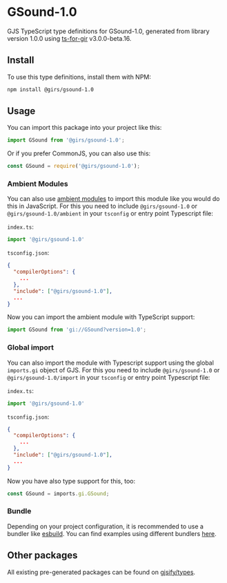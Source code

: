 
# GSound-1.0

GJS TypeScript type definitions for GSound-1.0, generated from library version 1.0.0 using [ts-for-gir](https://github.com/gjsify/ts-for-gir) v3.0.0-beta.16.


## Install

To use this type definitions, install them with NPM:
```bash
npm install @girs/gsound-1.0
```

## Usage

You can import this package into your project like this:
```ts
import GSound from '@girs/gsound-1.0';
```

Or if you prefer CommonJS, you can also use this:
```ts
const GSound = require('@girs/gsound-1.0');
```

### Ambient Modules

You can also use [ambient modules](https://github.com/gjsify/ts-for-gir/tree/main/packages/cli#ambient-modules) to import this module like you would do this in JavaScript.
For this you need to include `@girs/gsound-1.0` or `@girs/gsound-1.0/ambient` in your `tsconfig` or entry point Typescript file:

`index.ts`:
```ts
import '@girs/gsound-1.0'
```

`tsconfig.json`:
```json
{
  "compilerOptions": {
    ...
  },
  "include": ["@girs/gsound-1.0"],
  ...
}
```

Now you can import the ambient module with TypeScript support: 

```ts
import GSound from 'gi://GSound?version=1.0';
```

### Global import

You can also import the module with Typescript support using the global `imports.gi` object of GJS.
For this you need to include `@girs/gsound-1.0` or `@girs/gsound-1.0/import` in your `tsconfig` or entry point Typescript file:

`index.ts`:
```ts
import '@girs/gsound-1.0'
```

`tsconfig.json`:
```json
{
  "compilerOptions": {
    ...
  },
  "include": ["@girs/gsound-1.0"],
  ...
}
```

Now you have also type support for this, too:

```ts
const GSound = imports.gi.GSound;
```

### Bundle

Depending on your project configuration, it is recommended to use a bundler like [esbuild](https://esbuild.github.io/). You can find examples using different bundlers [here](https://github.com/gjsify/ts-for-gir/tree/main/examples).

## Other packages

All existing pre-generated packages can be found on [gjsify/types](https://github.com/gjsify/types).

